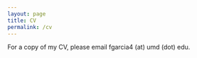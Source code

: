 ```yaml
---
layout: page
title: CV 
permalink: /cv
---
```


For a copy of my CV, please email fgarcia4 (at) umd (dot) edu.
